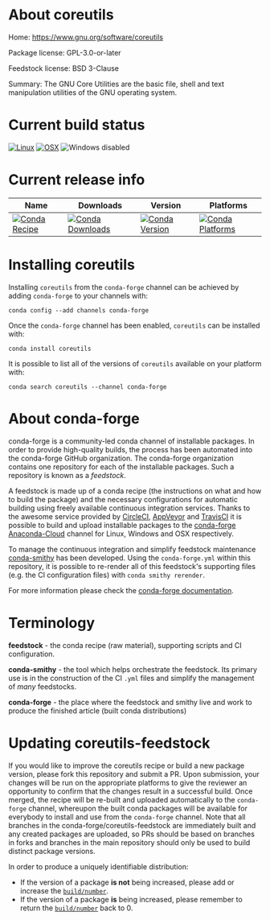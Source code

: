 About coreutils
===============

Home: https://www.gnu.org/software/coreutils

Package license: GPL-3.0-or-later

Feedstock license: BSD 3-Clause

Summary: The GNU Core Utilities are the basic file, shell and text manipulation utilities of the GNU operating system.



Current build status
====================

[![Linux](https://img.shields.io/circleci/project/github/conda-forge/coreutils-feedstock/master.svg?label=Linux)](https://circleci.com/gh/conda-forge/coreutils-feedstock)
[![OSX](https://img.shields.io/travis/conda-forge/coreutils-feedstock/master.svg?label=macOS)](https://travis-ci.org/conda-forge/coreutils-feedstock)
![Windows disabled](https://img.shields.io/badge/Windows-disabled-lightgrey.svg)

Current release info
====================

| Name | Downloads | Version | Platforms |
| --- | --- | --- | --- |
| [![Conda Recipe](https://img.shields.io/badge/recipe-coreutils-green.svg)](https://anaconda.org/conda-forge/coreutils) | [![Conda Downloads](https://img.shields.io/conda/dn/conda-forge/coreutils.svg)](https://anaconda.org/conda-forge/coreutils) | [![Conda Version](https://img.shields.io/conda/vn/conda-forge/coreutils.svg)](https://anaconda.org/conda-forge/coreutils) | [![Conda Platforms](https://img.shields.io/conda/pn/conda-forge/coreutils.svg)](https://anaconda.org/conda-forge/coreutils) |

Installing coreutils
====================

Installing `coreutils` from the `conda-forge` channel can be achieved by adding `conda-forge` to your channels with:

```
conda config --add channels conda-forge
```

Once the `conda-forge` channel has been enabled, `coreutils` can be installed with:

```
conda install coreutils
```

It is possible to list all of the versions of `coreutils` available on your platform with:

```
conda search coreutils --channel conda-forge
```


About conda-forge
=================

conda-forge is a community-led conda channel of installable packages.
In order to provide high-quality builds, the process has been automated into the
conda-forge GitHub organization. The conda-forge organization contains one repository
for each of the installable packages. Such a repository is known as a *feedstock*.

A feedstock is made up of a conda recipe (the instructions on what and how to build
the package) and the necessary configurations for automatic building using freely
available continuous integration services. Thanks to the awesome service provided by
[CircleCI](https://circleci.com/), [AppVeyor](https://www.appveyor.com/)
and [TravisCI](https://travis-ci.org/) it is possible to build and upload installable
packages to the [conda-forge](https://anaconda.org/conda-forge)
[Anaconda-Cloud](https://anaconda.org/) channel for Linux, Windows and OSX respectively.

To manage the continuous integration and simplify feedstock maintenance
[conda-smithy](https://github.com/conda-forge/conda-smithy) has been developed.
Using the ``conda-forge.yml`` within this repository, it is possible to re-render all of
this feedstock's supporting files (e.g. the CI configuration files) with ``conda smithy rerender``.

For more information please check the [conda-forge documentation](https://conda-forge.org/docs/).

Terminology
===========

**feedstock** - the conda recipe (raw material), supporting scripts and CI configuration.

**conda-smithy** - the tool which helps orchestrate the feedstock.
                   Its primary use is in the construction of the CI ``.yml`` files
                   and simplify the management of *many* feedstocks.

**conda-forge** - the place where the feedstock and smithy live and work to
                  produce the finished article (built conda distributions)


Updating coreutils-feedstock
============================

If you would like to improve the coreutils recipe or build a new
package version, please fork this repository and submit a PR. Upon submission,
your changes will be run on the appropriate platforms to give the reviewer an
opportunity to confirm that the changes result in a successful build. Once
merged, the recipe will be re-built and uploaded automatically to the
`conda-forge` channel, whereupon the built conda packages will be available for
everybody to install and use from the `conda-forge` channel.
Note that all branches in the conda-forge/coreutils-feedstock are
immediately built and any created packages are uploaded, so PRs should be based
on branches in forks and branches in the main repository should only be used to
build distinct package versions.

In order to produce a uniquely identifiable distribution:
 * If the version of a package **is not** being increased, please add or increase
   the [``build/number``](https://conda.io/docs/user-guide/tasks/build-packages/define-metadata.html#build-number-and-string).
 * If the version of a package **is** being increased, please remember to return
   the [``build/number``](https://conda.io/docs/user-guide/tasks/build-packages/define-metadata.html#build-number-and-string)
   back to 0.
